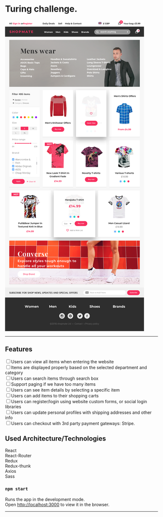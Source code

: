# Turing challenge.

<img src="./screen.png">

---

## Features

<input type="checkbox">Users can view all items when entering the website<br>
<input type="checkbox">Items are displayed properly based on the selected department and category<br>
<input type="checkbox">Users can search items through search box
<br>
<input type="checkbox">Support paging if we have too many items<br>
<input type="checkbox">Users can see item details by selecting a specific item<br>
<input type="checkbox">Users can add items to their shopping carts<br>
<input type="checkbox">Users can register/login using website custom forms, or social login libraries<br>
<input type="checkbox">Users can update personal profiles with shipping addresses and other info<br>
<input type="checkbox">Users can checkout with 3rd party payment gateways: Stripe.

## Used Architecture/Technologies

React<br>
React-Router<br>
Redux<br>
Redux-thunk<br>
Axios<br>
Sass<br>

### `npm start`

Runs the app in the development mode.<br>
Open [http://localhost:3000](http://localhost:3000) to view it in the browser.

---

